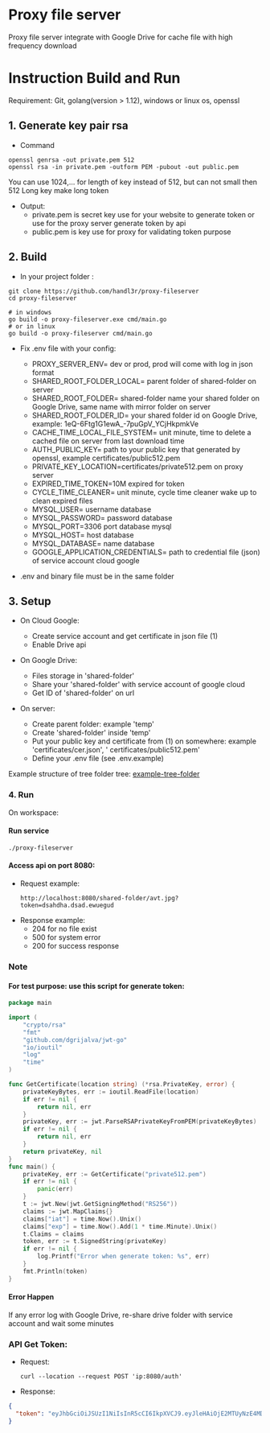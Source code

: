 # Proxy file server

Proxy file server integrate with Google Drive for cache file with high frequency download

# Instruction Build and Run

Requirement: Git, golang(version > 1.12), windows or linux os, openssl

## 1. Generate key pair rsa

* Command

```shell script
openssl genrsa -out private.pem 512
openssl rsa -in private.pem -outform PEM -pubout -out public.pem
```

You can use 1024,... for length of key instead of 512, but can not small then 512 Long key make long token

* Output:
    * private.pem is secret key use for your website to generate token or use for the proxy server generate token by api
    * public.pem is key use for proxy for validating token purpose

## 2. Build

- In your project folder :

```shell script
git clone https://github.com/handl3r/proxy-fileserver
cd proxy-fileserver
```

```shell script
# in windows
go build -o proxy-fileserver.exe cmd/main.go 
# or in linux
go build -o proxy-fileserver cmd/main.go
```

- Fix .env file with your config:
    * PROXY_SERVER_ENV= dev or prod, prod will come with log in json format
    * SHARED_ROOT_FOLDER_LOCAL= parent folder of shared-folder on server
    * SHARED_ROOT_FOLDER= shared-folder name your shared folder on Google Drive, same name with mirror folder on server
    * SHARED_ROOT_FOLDER_ID= your shared folder id on Google Drive, example: 1eQ-6Ftg1G1ewA_-7puGpV_YCjHkpmkVe
    * CACHE_TIME_LOCAL_FILE_SYSTEM= unit minute, time to delete a cached file on server from last download time
    * AUTH_PUBLIC_KEY= path to your public key that generated by openssl, example certificates/public512.pem
    * PRIVATE_KEY_LOCATION=certificates/private512.pem on proxy server
    * EXPIRED_TIME_TOKEN=10M expired for token
    * CYCLE_TIME_CLEANER= unit minute, cycle time cleaner wake up to clean expired files
    * MYSQL_USER= username database
    * MYSQL_PASSWORD= password database
    * MYSQL_PORT=3306 port database mysql
    * MYSQL_HOST= host database
    * MYSQL_DATABASE= name database
    * GOOGLE_APPLICATION_CREDENTIALS= path to credential file (json) of service account cloud google

- .env and binary file must be in the same folder

## 3. Setup

* On Cloud Google:
    * Create service account and get certificate in json file (1)
    * Enable Drive api

* On Google Drive:
    * Files storage in 'shared-folder'
    * Share your 'shared-folder' with service account of google cloud
    * Get ID of 'shared-folder' on url

* On server:
    * Create parent folder: example 'temp'
    * Create 'shared-folder' inside 'temp'
    * Put your public key and certificate from (1) on somewhere: example 'certificates/cer.json', '
      certificates/public512.pem'
    * Define your .env file (see .env.example)

Example structure of tree folder tree:
[example-tree-folder](assets/example-folder-tree.png)

### 4. Run

On workspace:

#### Run service

```shell
./proxy-fileserver
```

#### Access api on port 8080:

* Request example:
  ```text
  http://localhost:8080/shared-folder/avt.jpg?token=dsahdha.dsad.ewuegud
  ```
* Response example:
    * 204 for no file exist
    * 500 for system error
    * 200 for success response

### Note

#### For test purpose: use this script for generate token:

```go
package main

import (
	"crypto/rsa"
	"fmt"
	"github.com/dgrijalva/jwt-go"
	"io/ioutil"
	"log"
	"time"
)

func GetCertificate(location string) (*rsa.PrivateKey, error) {
	privateKeyBytes, err := ioutil.ReadFile(location)
	if err != nil {
		return nil, err
	}
	privateKey, err := jwt.ParseRSAPrivateKeyFromPEM(privateKeyBytes)
	if err != nil {
		return nil, err
	}
	return privateKey, nil
}
func main() {
	privateKey, err := GetCertificate("private512.pem")
	if err != nil {
		panic(err)
	}
	t := jwt.New(jwt.GetSigningMethod("RS256"))
	claims := jwt.MapClaims{}
	claims["iat"] = time.Now().Unix()
	claims["exp"] = time.Now().Add(1 * time.Minute).Unix()
	t.Claims = claims
	token, err := t.SignedString(privateKey)
	if err != nil {
		log.Printf("Error when generate token: %s", err)
	}
	fmt.Println(token)
}

```

#### Error Happen

If any error log with Google Drive, re-share drive folder with service account and wait some minutes

### API Get Token:

* Request:
  ```shell
  curl --location --request POST 'ip:8080/auth'
  ```
* Response:

```json
{
  "token": "eyJhbGciOiJSUzI1NiIsInR5cCI6IkpXVCJ9.eyJleHAiOjE2MTUyNzE4MDMsImlhdCI6MTYxNTI3MTc0M30.ERHFO74v31F6n1psU94qT5mL4G7WMUbiOYnZsdGeIqmpSuJ1DhZvmRSORkZsYFRJcmCbjMJgr6Ukq0-pBHES3g"
}
```
